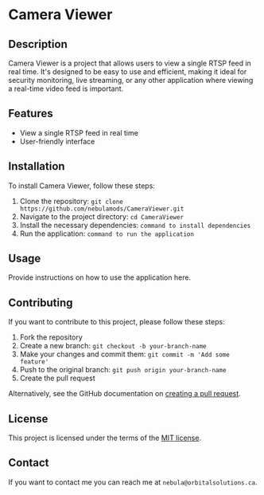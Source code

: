 # Camera Viewer

## Description

Camera Viewer is a project that allows users to view a single RTSP feed in real time. It's designed to be easy to use and efficient, making it ideal for security monitoring, live streaming, or any other application where viewing a real-time video feed is important.

## Features

- View a single RTSP feed in real time
- User-friendly interface

## Installation

To install Camera Viewer, follow these steps:

1. Clone the repository: `git clone https://github.com/nebulamods/CameraViewer.git`
2. Navigate to the project directory: `cd CameraViewer`
3. Install the necessary dependencies: `command to install dependencies`
4. Run the application: `command to run the application`

## Usage

Provide instructions on how to use the application here.

## Contributing

If you want to contribute to this project, please follow these steps:

1. Fork the repository
2. Create a new branch: `git checkout -b your-branch-name`
3. Make your changes and commit them: `git commit -m 'Add some feature'`
4. Push to the original branch: `git push origin your-branch-name`
5. Create the pull request

Alternatively, see the GitHub documentation on [creating a pull request](https://help.github.com/en/github/collaborating-with-issues-and-pull-requests/creating-a-pull-request).

## License

This project is licensed under the terms of the [MIT license](https://opensource.org/licenses/MIT).

## Contact

If you want to contact me you can reach me at `nebula@orbitalsolutions.ca`.
